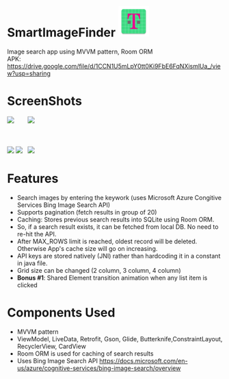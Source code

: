 # SmartImageFinder <img src="app/src/main/res/mipmap-hdpi/ic_launcher.png" />
Image search app using MVVM pattern, Room ORM<br/>
APK: https://drive.google.com/file/d/1CCN1U5mLpY0tt0Ki9FbE6FqNXismlUa_/view?usp=sharing

# ScreenShots

<img src="https://res.cloudinary.com/deeps2/image/upload/v1591584723/rheo_photos/two_col.png" width=280>&nbsp;&nbsp;&nbsp;&nbsp;&nbsp;&nbsp;&nbsp;
<img src="https://res.cloudinary.com/deeps2/image/upload/v1591584723/rheo_photos/four_col.png" width=280/></br></br></br></br>
<img src="https://res.cloudinary.com/deeps2/image/upload/v1566728957/rheo_photos/no_net.png" width=280/>
<img src="https://res.cloudinary.com/deeps2/image/upload/v1566728958/rheo_photos/no_results.png" width=280/>&nbsp;&nbsp; 
<img src="https://res.cloudinary.com/deeps2/w_280/v1591585495/rheo_photos/transition_2.gif"/>

# Features
- Search images by entering the keywork (uses Microsoft Azure Congitive Services Bing Image Search API)
- Supports pagination (fetch results in group of 20)
- Caching: Stores previous search results into SQLite using Room ORM. 
- So, if a search result exists, it can be fetched from local DB. No need to re-hit the API.
- After MAX_ROWS limit is reached, oldest record will be deleted. Otherwise App's cache size will go on increasing.
- API keys are stored natively (JNI) rather than hardcoding it in a constant in java file.
- Grid size can be changed (2 column, 3 column, 4 column)
- **Bonus #1**: Shared Element transition animation when any list item is clicked

# Components Used
- MVVM pattern
- ViewModel, LiveData, Retrofit, Gson, Glide, Butterknife,ConstraintLayout, RecyclerView, CardView
- Room ORM is used for caching of search results
- Uses Bing Image Search API https://docs.microsoft.com/en-us/azure/cognitive-services/bing-image-search/overview
